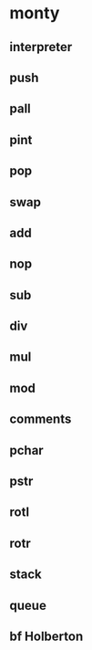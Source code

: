 # monty
## interpreter
## push
## pall
## pint
## pop
## swap
## add
## nop
## sub
## div
## mul
## mod
## comments
## pchar
## pstr
## rotl
## rotr
## stack
## queue
## bf Holberton